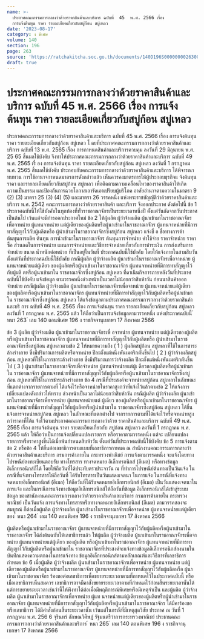 ```yaml
---
name: >-
  ประกาศคณะกรรมการกลางว่าด้วยราคาสินค้าและบริการ ฉบับที่  45  พ.ศ. 2566 เรื่อง 
  การแจ้งต้นทุน ราคา รายละเอียดเกี่ยวกับสบู่ก้อน สบู่เหลว
date: '2023-08-17'
category: ง พิเศษ
volume: 140
section: 196
page: 263
source: 'https://ratchakitcha.soc.go.th/documents/140D196S0000000026300.pdf'
draft: true
---
```


# ประกาศคณะกรรมการกลางว่าด้วยราคาสินค้าและบริการ ฉบับที่  45  พ.ศ. 2566 เรื่อง  การแจ้งต้นทุน ราคา รายละเอียดเกี่ยวกับสบู่ก้อน สบู่เหลว

ประกาศคณะกรรมการกลางว่าด้วยราคาสินค้าและบริการ ฉบับที่ 45 พ.ศ. 2566 เรื่อง การแจ้งต้นทุน ราคา รายละเอียดเกี่ยวกับสบู่ก้อน สบู่เหลว โ ดยที่ประกาศคณะกรรมการกลางว่าด้วยราคาสินค้าและบริการ ฉบับที่ 13 พ.ศ. 2565 เรื่อง การกาหนดสินค้าและบริการควบคุม ลงวันที่ 29 มิถุนายน พ.ศ. 25 65 สิ้นผลใช้บังคับ จึงทาให้ประกาศคณะกรรมการกลางว่าด้วยราคาสินค้าและบริการ ฉบับที่ 49 พ.ศ. 2565 เรื่ อง การแจ้งต้นทุน ราคา รายละเอียดเกี่ยวกับสบู่ก้อน สบู่เหลว ลงวันที่ 1 กรกฎาคม พ.ศ. 2565 สิ้นผลใช้บังคับ ประกอบกับคณะกรรมการกลางว่าด้วยราคาสินค้าและบริการ ได้พิจารณาทบทวน การใช้อานาจกาหนดมาตรการดังกล่าวแล้ว เห็นควรคงมาตรการให้ผู้ประกอบธุรกิจแ จ้งต้นทุน ราคา และรายละเอียดเกี่ยวกับสบู่ก้อน สบู่เหลว เพื่อติดตามความเคลื่อนไหวของราคาสินค้าให้เกิด ความเป็นธรรม และป้องกันการฉวยโอกาสเอารัดเอาเปรียบผู้บริโภค อาศัยอำนาจตามความในมาตรา 9 (2) (3) มาตรา 25 (3) (4) (5) และมาตรา 26 วรรคหนึ่ง แห่งพระราชบัญญัติว่าด้วยราคาสินค้าและบริการ พ.ศ. 2542 คณะกรรมการกลางว่าด้วยราคาสินค้า และบริการ จึงออกประกาศ ดังต่อไปนี้ ข้อ 1 ประกาศฉบับนี้ให้ใช้บังคับในทุกท้องที่ทั่วราชอาณาจักรเป็นระยะเวลาหนึ่งปี ตั้งแต่วันถัดจากวันประกาศเป็นต้นไป เว้นแต่จะมีกำรออกประกาศใหม่ ข้อ 2 ให้ผู้ผลิต ผู้ว่าจ้างผลิต ผู้นาเข้ามาในราชอาณาจักรเพื่อจาหน่าย ผู้แทนจาหน่าย แต่ผู้เดียวของผู้ผลิตหรือผู้นาเข้ามาในราชอาณาจักร ผู้แทนจาหน่ายที่มีการทาสัญญาไว้กับผู้ผลิตหรือ ผู้นำเข้ามาในราชอาณาจักรซึ่งสบู่ก้อน สบู่เหลว แจ้งชื่ อ ชื่อทางการค้า ต้นทุนการผลิต ต้นทุน การนำเข้ามาในราชอาณาจักร ต้นทุนการจำหน่าย ค่าใช้จ่าย ราคาจำหน่าย ราคาซื้อ ส่วนลดในการจำหน่าย แผนการจำหน่ายและวิธีการจำหน่ายเกี่ยวกับการชำระเงิน การส่งเสริมการจำหน่าย ขนาด น้ำหนักต่อหน่วย ที่เป็นอยู่ในวันที่ ประกาศฉบับนี้ใช้บังคับ โดยให้แจ้งภายในสามสิบวันตั้งแต่วันที่ประกาศฉบับนี้ใช้บังคับ กรณีผู้ผลิต ผู้ว่าจ้างผลิต ผู้นาเข้ามาในราชอาณาจักรเพื่อจาหน่าย ผู้แทนจาหน่ายแต่ผู้เดียว ของผู้ผลิตหรือผู้นาเข้ามาในราชอาณาจักร ผู้แทนจาหน่ายที่มีการทาสัญญาไว้กับผู้ผลิ ตหรือผู้นาเข้ามาใน ราชอาณาจักรซึ่งสบู่ก้อน สบู่เหลว ที่ดาเนินกิจการภายหลังวันที่ประกาศฉบับนี้ใช้บังคับ แจ้งข้อมูล ตามวรรคหนึ่งล่วงหน้าเป็นเวลาไม่น้อยกว่าสิบห้าวัน ก่อนนาสินค้าออกจำหน่าย กรณีผู้ผลิต ผู้ว่าจ้างผลิต ผู้นาเข้ามาในราชอาณาจักรเพื่อจาหน่าย ผู้แทนจาหน่ายแต่ผู้เดียว ของผู้ผลิตหรือผู้นาเข้ามาในราชอาณาจักร ผู้แทนจำหน่ายที่มีการทำสัญญาไว้กับผู้ผลิตหรือผู้นำเข้ามาใน ราชอาณาจักรซึ่งสบู่ก้อน สบู่เหลว ได้แจ้งข้อมูลตามประกาศคณะกรรมการกลางว่าด้วยราคาสินค้า และบริ การ ฉบับที่ 49 พ.ศ. 2565 เรื่อง การแจ้งต้นทุน ราคา รายละเอียดเกี่ยวกับสบู่ก้อน สบู่เหลว ลงวันที่ 1 กรกฎาคม พ.ศ. 2565 แล้ว ให้ถือว่าเป็นการแจ้งข้อมูลตามวรรคหนึ่ง แห่งประกาศฉบับนี้ ้ หนา 263 ่ เลม 140 ตอนพิเศษ 196 ง ราชกิจจานุเบกษา 17 สิงหาคม 2566

ข้อ 3 ผู้ผลิต ผู้ว่าจ้างผลิต ผู้นาเข้ามาในราชอาณาจักรเพื่ อจาหน่าย ผู้แทนจาหน่าย แต่ผู้เดียวของผู้ผลิตหรือผู้นาเข้ามาในราชอาณาจักร ผู้แทนจาหน่ายที่มีการทาสัญญาไว้กับผู้ผลิตหรือ ผู้นำเข้ามาในราชอาณาจักรซึ่งสบู่ก้อน สบู่เหลวตามข้อ 2 ให้หมายความถึง ( 1 ) ผู้ผลิตสบู่ก้อน สบู่เหลวที่ใช้ในการชาระล้างร่างกาย ซึ่งมีปริมาณการผลิตหรือจาหน่าย ปีละตั้งแต่หนึ่งพันเมตริกตันขึ้นไป ( 2 ) ผู้ว่าจ้างผลิตสบู่ก้อน สบู่เหลวที่ใช้ในการชาระล้างร่างกาย ซึ่งมีปริมาณการว่าจ้างผลิต ปีละตั้งแต่หนึ่งพันเมตริกตันขึ้นไป ( 3 ) ผู้นาเข้ามาในราชอาณาจักรเพื่อจำหน่าย ผู้แทนจำหน่ายแต่ผู้เ ดียวของผู้ผลิตหรือผู้นำเข้ามาใน ราชอาณาจักร ผู้แทนจาหน่ายที่มีการทาสัญญาไว้กับผู้ผลิตหรือผู้นาเข้ามาในราชอาณาจักรซึ่งสบู่ก้อน สบู่เหลวที่ใช้ในการชำระล้างร่างกาย ข้อ 4 กรณีที่ประสงค์จะจาหน่ายสบู่ก้อน สบู่เหลวในลักษณะที่แตกต่างจากรายการตามที่ ได้แจ้งไว้หรือจาหน่ายในราคาสูงกว่าที่แจ้งไว้แล้วตามข้อ 2 ให้แจ้งการเปลี่ยนแปลงดังกล่าวให้ทราบ ล่วงหน้าเป็นเวลาไม่น้อยกว่าสิบห้าวัน กรณีผู้ผลิต ผู้ว่าจ้างผลิต ผู้นาเข้ามาในราชอาณาจักรเพื่อจาหน่าย ผู้แทนจาหน่ายแต่ ผู้เดียว ของผู้ผลิตหรือผู้นาเข้ามาในราชอาณาจักร ผู้แทนจำหน่ายที่มีการทำสัญญาไว้กับผู้ผลิตหรือผู้นำเข้ามาใน ราชอาณาจักรซึ่งสบู่ก้อน สบู่เหลว ได้ยื่นแจ้งการจาหน่ายสบู่ก้อน สบู่เหลว ในลักษณะที่แตกต่างไป จากรายการตามที่ได้แจ้งไว้หรือจาหน่ายสูงกว่าราคาที่ได้แ จ้งไว้ตามประกาศคณะกรรมการกลางว่าด้วย ราคาสินค้าและบริการ ฉบับที่ 49 พ.ศ. 2565 เรื่อง การแจ้งต้นทุน ราคา รายละเอียดเกี่ยวกับ สบู่ก้อน สบู่เหลว ลงวันที่ 1 กรกฎาคม พ.ศ. 2565 แล้ว ให้ถือว่าเป็นการแจ้งเปลี่ยนแปลงรายการ หรือราคาตามวรรคหนึ่ง แต่จะ เปลี่ยนแปลงรายการหรือราคาสูงขึ้นได้เมื่อพ้นกำหนดสิบห้าวัน ตั้งแต่วันที่ประกาศฉบับนี้ใช้บังคับ ข้อ 5 การแจ้งตามข้อ 2 หรือข้อ 4 ให้ยื่นต่อเลขาธิการตามแบบที่เลขาธิการกาหนด ณ สำนักงานคณะกรรมการกลางว่าด้วยราคาสินค้าและบริการ กรมการค้าภายใน กระทรวงพำณิชย์ การแจ้งตามวรรคหนึ่ง จะแจ้งโดยทางไปรษณีย์ลงทะเบียนตอบรับ ทางโทรสาร ทางจดหมาย อิเล็กทรอนิกส์ (อีเมล) หรือทางข้อมูลอิเล็กทรอนิกส์ก็ได้ โดยให้ถือวันที่ได้ประทับตราประจาวัน ณ ที่ทำการไปรษณีย์ต้นทางเป็นวันแจ้ง ในกรณีที่แจ้งทางโทรสารให้ถือวันที่ ได้รับโทรสารเป็นวันแสดงเจตนา ในการแจ้ง ในกรณีที่แจ้งทางจดหมายอิเล็กทรอนิกส์ (อีเมล) ให้ถือวันที่ได้รับจดหมายอิเล็กทรอนิกส์ (อีเมล) เป็นวันแสดงเจตนาในการแจ้ง และในกรณีการแจ้งทางข้อมูลอิเล็กทรอนิกส์ให้ถือวันที่ข้อมูล อิเล็กทรอนิกส์ได้เข้าสู่ระบบข้อมูล ของสานักงานคณะกรรมการกลางว่าด้วยราคาสินค้าและบริการ กรมการค้าภายใน กระทรวงพาณิชย์ เป็นวันแจ้ง การแจ้งทางโทรสารหรือทางจดหมายอิเล็กทรอนิกส์ (อีเมล) ตามวรรคสองจะสมบูรณ์ ก็ต่อเมื่อผู้ผลิต ผู้ว่าจ้างผลิต ผู้นาเข้ามาในราชอาณาจักรเพื่อจาหน่าย ผู้แทนจาหน่ำยแต่ผู้เดียวของ ้ หนา 264 ่ เลม 140 ตอนพิเศษ 196 ง ราชกิจจานุเบกษา 17 สิงหาคม 2566

ผู้ผลิตหรือผู้นาเข้ามาในราชอาณาจักร ผู้แทนจาหน่ายที่มีการทาสัญญาไว้กับผู้ผลิตหรือผู้นาเข้ามาใน ราชอาณาจักร ได้ส่งต้นฉบับให้เลขาธิการแล้ว ให้ผู้ผลิต ผู้ว่าจ้างผลิต ผู้นาเข้ามาในราชอาณาจักรเพื่อจาหน่าย ผู้แทนจาหน่ายแต่ผู้เดียว ของผู้ผลิต หรือผู้นาเข้ามาในราชอาณาจักร ผู้แทนจาหน่ายที่มีการทาสัญญาไว้กับผู้ผลิตหรือผู้นาเข้ามาใน ราชอาณาจักรที่ประสงค์จะแจ้งทางข้อมูลอิเล็กทรอนิกส์ลงนามในบันทึกแสดงความตกลงในการแจ้งทาง ข้อมูลอิเล็กทรอนิกส์ตามหลักเกณฑ์และวิธีการที่เลขาธิการกำหนด ข้อ 6 เมื่อผู้ผลิต ผู้ว่าจ้างผลิต ผู้นาเข้ามาในราชอาณาจักรเพื่อจาหน่าย ผู้แทนจาหน่าย แต่ผู้เดียวของผู้ผลิตหรือผู้นาเข้ามาในราชอาณาจักร ผู้แทนจาหน่ายที่มีการทาสัญญาไว้กับผู้ผลิตหรือ ผู้นาเข้ามาในราชอาณาจักร ร้องขอต่อเลขาธิการเพื่อขยายระยะเวลาตามที่กาหนดไว้ในประกาศฉบับนี้ หรือเมื่อเลขาธิการเห็นสมควร เลขาธิการอาจมีคาสั่งขยายระยะเวลาตามที่กำหนดไว้ก่อนสิ้นระยะเวลานั้นได้ แต่การขยายระยะเวลาเช่นว่านี้ให้พึงทาได้ต่อเมื่อมีพฤติการณ์พิเศษหรือมีเหตุจำเป็น และผู้ผลิต ผู้ว่าจ้างผลิต ผู้นาเข้ามาในราชอาณาจักรเพื่อจาหน่าย ผู้แท นจาหน่ายแต่ผู้เดียวของผู้ผลิตหรือผู้นำเข้ามาในราชอาณาจักร ผู้แทนจาหน่ายที่มีการทาสัญญาไว้กับผู้ผลิตหรือผู้นาเข้ามาในราชอาณาจักร ได้มีคาร้องขอหรือเลขาธิการ ได้มีคำสั่งก่อนสิ้นระยะเวลานั้น เว้นแต่ในกรณีที่มีเหตุสุดวิสัย ประกาศ ณ วันที่ 1 กรกฎาคม พ.ศ. 256 6 จุรินทร์ ลักษณวิศิษฏ์ รัฐมนตรีว่าการกระทรวงพาณิชย์ ประธานคณะกรรมการกลางว่าด้วยราคาสินค้าและบริการ ้ หนา 265 ่ เลม 140 ตอนพิเศษ 196 ง ราชกิจจานุเบกษา 17 สิงหาคม 2566
